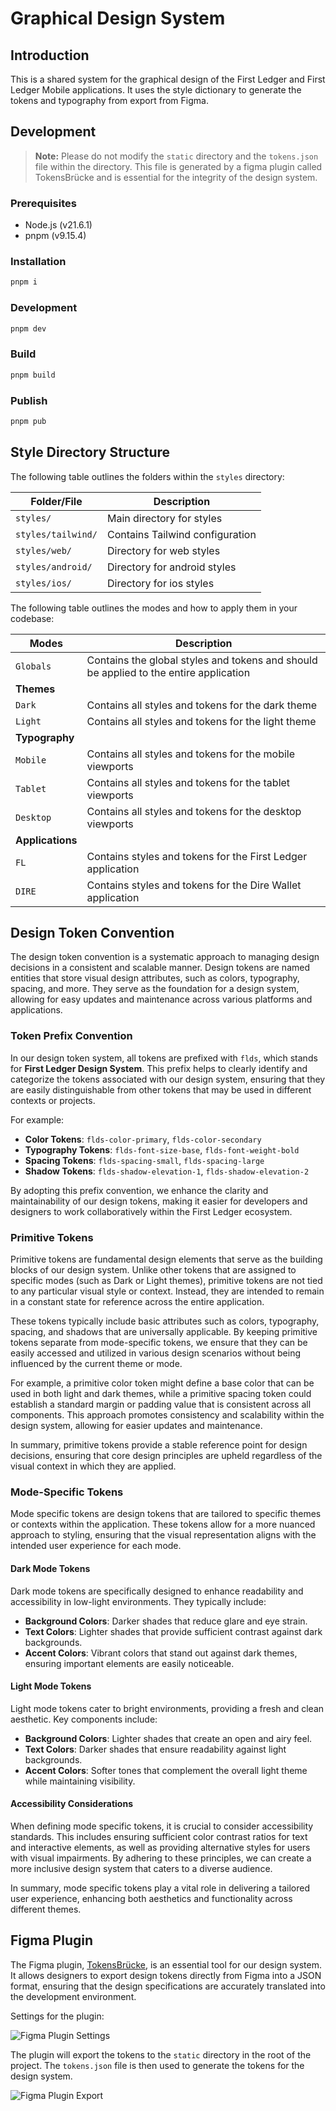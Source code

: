 # Graphical Design System

## Introduction

This is a shared system for the graphical design of the First Ledger and First Ledger Mobile applications.
It uses the style dictionary to generate the tokens and typography from export from Figma.

## Development

> **Note:** Please do not modify the `static` directory and the `tokens.json` file within the directory. This file is generated by a figma plugin called TokensBrücke and is essential for the integrity of the design system.

### Prerequisites

- Node.js (v21.6.1)
- pnpm (v9.15.4)

### Installation

```bash
pnpm i
```

### Development

```bash
pnpm dev
```

### Build

```bash
pnpm build
```

### Publish

```bash
pnpm pub
```

## Style Directory Structure

The following table outlines the folders within the `styles` directory:

| Folder/File        | Description                     |
| ------------------ | ------------------------------- |
| `styles/`          | Main directory for styles       |
| `styles/tailwind/` | Contains Tailwind configuration |
| `styles/web/`      | Directory for web styles        |
| `styles/android/`  | Directory for android styles    |
| `styles/ios/`      | Directory for ios styles        |

The following table outlines the modes and how to apply them in your codebase:

| Modes            | Description                                                                           |
| ---------------- | ------------------------------------------------------------------------------------- |
| `Globals`        | Contains the global styles and tokens and should be applied to the entire application |
| **Themes**       |                                                                                       |
| `Dark`           | Contains all styles and tokens for the dark theme                                     |
| `Light`          | Contains all styles and tokens for the light theme                                    |
| **Typography**   |                                                                                       |
| `Mobile`         | Contains all styles and tokens for the mobile viewports                               |
| `Tablet`         | Contains all styles and tokens for the tablet viewports                               |
| `Desktop`        | Contains all styles and tokens for the desktop viewports                              |
| **Applications** |                                                                                       |
| `FL`             | Contains styles and tokens for the First Ledger application                           |
| `DIRE`           | Contains styles and tokens for the Dire Wallet application                            |

## Design Token Convention

The design token convention is a systematic approach to managing design decisions in a consistent and scalable manner. Design tokens are named entities that store visual design attributes, such as colors, typography, spacing, and more. They serve as the foundation for a design system, allowing for easy updates and maintenance across various platforms and applications.

### Token Prefix Convention

In our design token system, all tokens are prefixed with `flds`, which stands for **First Ledger Design System**. This prefix helps to clearly identify and categorize the tokens associated with our design system, ensuring that they are easily distinguishable from other tokens that may be used in different contexts or projects.

For example:

- **Color Tokens**: `flds-color-primary`, `flds-color-secondary`
- **Typography Tokens**: `flds-font-size-base`, `flds-font-weight-bold`
- **Spacing Tokens**: `flds-spacing-small`, `flds-spacing-large`
- **Shadow Tokens**: `flds-shadow-elevation-1`, `flds-shadow-elevation-2`

By adopting this prefix convention, we enhance the clarity and maintainability of our design tokens, making it easier for developers and designers to work collaboratively within the First Ledger ecosystem.

### Primitive Tokens

Primitive tokens are fundamental design elements that serve as the building blocks of our design system. Unlike other tokens that are assigned to specific modes (such as Dark or Light themes), primitive tokens are not tied to any particular visual style or context. Instead, they are intended to remain in a constant state for reference across the entire application.

These tokens typically include basic attributes such as colors, typography, spacing, and shadows that are universally applicable. By keeping primitive tokens separate from mode-specific tokens, we ensure that they can be easily accessed and utilized in various design scenarios without being influenced by the current theme or mode.

For example, a primitive color token might define a base color that can be used in both light and dark themes, while a primitive spacing token could establish a standard margin or padding value that is consistent across all components. This approach promotes consistency and scalability within the design system, allowing for easier updates and maintenance.

In summary, primitive tokens provide a stable reference point for design decisions, ensuring that core design principles are upheld regardless of the visual context in which they are applied.

### Mode-Specific Tokens

Mode specific tokens are design tokens that are tailored to specific themes or contexts within the application. These tokens allow for a more nuanced approach to styling, ensuring that the visual representation aligns with the intended user experience for each mode.

#### Dark Mode Tokens

Dark mode tokens are specifically designed to enhance readability and accessibility in low-light environments. They typically include:

- **Background Colors**: Darker shades that reduce glare and eye strain.
- **Text Colors**: Lighter shades that provide sufficient contrast against dark backgrounds.
- **Accent Colors**: Vibrant colors that stand out against dark themes, ensuring important elements are easily noticeable.

#### Light Mode Tokens

Light mode tokens cater to bright environments, providing a fresh and clean aesthetic. Key components include:

- **Background Colors**: Lighter shades that create an open and airy feel.
- **Text Colors**: Darker shades that ensure readability against light backgrounds.
- **Accent Colors**: Softer tones that complement the overall light theme while maintaining visibility.

#### Accessibility Considerations

When defining mode specific tokens, it is crucial to consider accessibility standards. This includes ensuring sufficient color contrast ratios for text and interactive elements, as well as providing alternative styles for users with visual impairments. By adhering to these principles, we can create a more inclusive design system that caters to a diverse audience.

In summary, mode specific tokens play a vital role in delivering a tailored user experience, enhancing both aesthetics and functionality across different themes.

## Figma Plugin

The Figma plugin, [TokensBrücke](https://github.com/tokens-bruecke/figma-plugin), is an essential tool for our design system. It allows designers to export design tokens directly from Figma into a JSON format, ensuring that the design specifications are accurately translated into the development environment.

Settings for the plugin:

![Figma Plugin Settings](./assets/settings.png)

The plugin will export the tokens to the `static` directory in the root of the project.
The `tokens.json` file is then used to generate the tokens for the design system.

![Figma Plugin Export](./assets/export.png)
